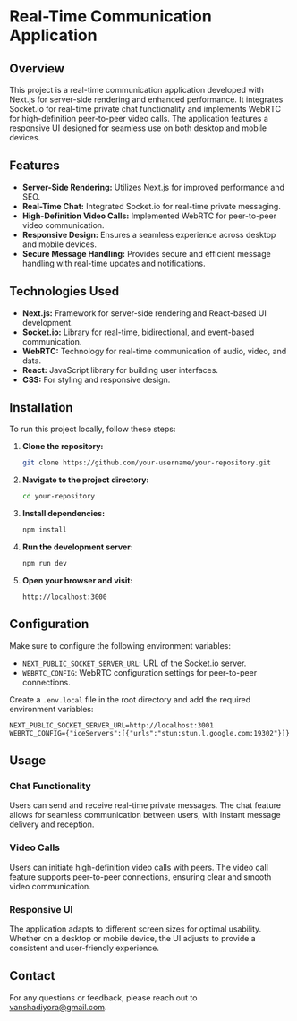 # Real-Time Communication Application

## Overview

This project is a real-time communication application developed with Next.js for server-side rendering and enhanced performance. It integrates Socket.io for real-time private chat functionality and implements WebRTC for high-definition peer-to-peer video calls. The application features a responsive UI designed for seamless use on both desktop and mobile devices. 

## Features

- **Server-Side Rendering:** Utilizes Next.js for improved performance and SEO.
- **Real-Time Chat:** Integrated Socket.io for real-time private messaging.
- **High-Definition Video Calls:** Implemented WebRTC for peer-to-peer video communication.
- **Responsive Design:** Ensures a seamless experience across desktop and mobile devices.
- **Secure Message Handling:** Provides secure and efficient message handling with real-time updates and notifications.

## Technologies Used

- **Next.js:** Framework for server-side rendering and React-based UI development.
- **Socket.io:** Library for real-time, bidirectional, and event-based communication.
- **WebRTC:** Technology for real-time communication of audio, video, and data.
- **React:** JavaScript library for building user interfaces.
- **CSS:** For styling and responsive design.

## Installation

To run this project locally, follow these steps:

1. **Clone the repository:**

    ```bash
    git clone https://github.com/your-username/your-repository.git
    ```

2. **Navigate to the project directory:**

    ```bash
    cd your-repository
    ```

3. **Install dependencies:**

    ```bash
    npm install
    ```

4. **Run the development server:**

    ```bash
    npm run dev
    ```

5. **Open your browser and visit:**

    ```
    http://localhost:3000
    ```

## Configuration

Make sure to configure the following environment variables:

- `NEXT_PUBLIC_SOCKET_SERVER_URL`: URL of the Socket.io server.
- `WEBRTC_CONFIG`: WebRTC configuration settings for peer-to-peer connections.

Create a `.env.local` file in the root directory and add the required environment variables:

```env
NEXT_PUBLIC_SOCKET_SERVER_URL=http://localhost:3001
WEBRTC_CONFIG={"iceServers":[{"urls":"stun:stun.l.google.com:19302"}]}
```

## Usage

### Chat Functionality
Users can send and receive real-time private messages. The chat feature allows for seamless communication between users, with instant message delivery and reception.

### Video Calls
Users can initiate high-definition video calls with peers. The video call feature supports peer-to-peer connections, ensuring clear and smooth video communication.

### Responsive UI
The application adapts to different screen sizes for optimal usability. Whether on a desktop or mobile device, the UI adjusts to provide a consistent and user-friendly experience.

## Contact

For any questions or feedback, please reach out to vanshadiyora@gmail.com.

